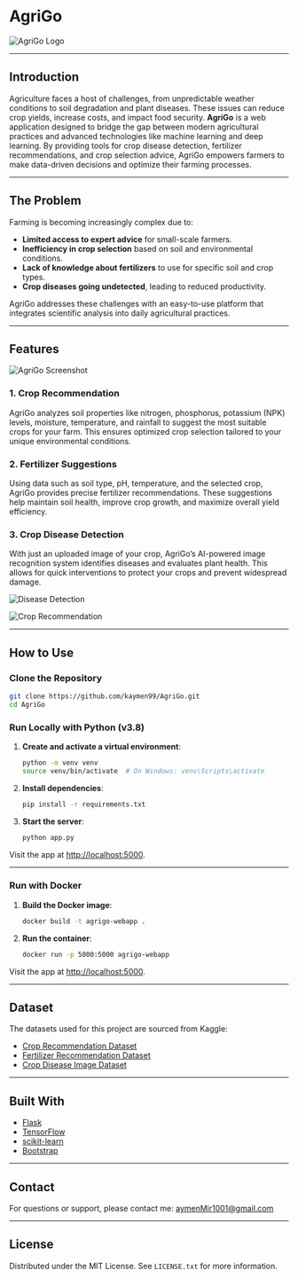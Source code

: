 <div id="top"></div>

# AgriGo

![AgriGo Logo](https://user-images.githubusercontent.com/83681204/159978827-fccf752e-2d36-4dc3-a15a-ce3a57e90165.png)

---

## Introduction

Agriculture faces a host of challenges, from unpredictable weather conditions to soil degradation and plant diseases. These issues can reduce crop yields, increase costs, and impact food security. **AgriGo** is a web application designed to bridge the gap between modern agricultural practices and advanced technologies like machine learning and deep learning. By providing tools for crop disease detection, fertilizer recommendations, and crop selection advice, AgriGo empowers farmers to make data-driven decisions and optimize their farming processes.

---

## The Problem

Farming is becoming increasingly complex due to:
- **Limited access to expert advice** for small-scale farmers.
- **Inefficiency in crop selection** based on soil and environmental conditions.
- **Lack of knowledge about fertilizers** to use for specific soil and crop types.
- **Crop diseases going undetected**, leading to reduced productivity.

AgriGo addresses these challenges with an easy-to-use platform that integrates scientific analysis into daily agricultural practices.

---

## Features

![AgriGo Screenshot](https://user-images.githubusercontent.com/83681204/159989052-08ae92b6-015d-4c63-b9d5-9fcb0579caeb.png)

### 1. Crop Recommendation  
AgriGo analyzes soil properties like nitrogen, phosphorus, potassium (NPK) levels, moisture, temperature, and rainfall to suggest the most suitable crops for your farm. This ensures optimized crop selection tailored to your unique environmental conditions.

### 2. Fertilizer Suggestions  
Using data such as soil type, pH, temperature, and the selected crop, AgriGo provides precise fertilizer recommendations. These suggestions help maintain soil health, improve crop growth, and maximize overall yield efficiency.

### 3. Crop Disease Detection  
With just an uploaded image of your crop, AgriGo’s AI-powered image recognition system identifies diseases and evaluates plant health. This allows for quick interventions to protect your crops and prevent widespread damage.

![Disease Detection](https://user-images.githubusercontent.com/83681204/159994252-6e44cd8e-4d20-4dcb-9e22-c0e35756fe1c.png) 

![Crop Recommendation](https://user-images.githubusercontent.com/83681204/159994452-d6a14dc9-d94f-4beb-8778-6ecdfe48f453.png)

---

## How to Use

### Clone the Repository

```bash
git clone https://github.com/kaymen99/AgriGo.git
cd AgriGo
```

### Run Locally with Python (v3.8)

1. **Create and activate a virtual environment**:
   ```bash
   python -m venv venv
   source venv/bin/activate  # On Windows: venv\Scripts\activate
   ```

2. **Install dependencies**:
   ```bash
   pip install -r requirements.txt
   ```

3. **Start the server**:
   ```bash
   python app.py
   ```

Visit the app at [http://localhost:5000](http://localhost:5000).

---

### Run with Docker

1. **Build the Docker image**:
   ```bash
   docker build -t agrigo-webapp .
   ```

2. **Run the container**:
   ```bash
   docker run -p 5000:5000 agrigo-webapp
   ```

Visit the app at [http://localhost:5000](http://localhost:5000).

---

## Dataset

The datasets used for this project are sourced from Kaggle:

- [Crop Recommendation Dataset](https://www.kaggle.com/datasets/atharvaingle/crop-recommendation-dataset)
- [Fertilizer Recommendation Dataset](https://www.kaggle.com/datasets/gdabhishek/fertilizer-prediction)
- [Crop Disease Image Dataset](https://www.kaggle.com/datasets/vipoooool/new-plant-diseases-dataset)

---

## Built With

- [Flask](https://flask.palletsprojects.com/en/2.0.x/)
- [TensorFlow](https://www.tensorflow.org)
- [scikit-learn](https://scikit-learn.org/stable/)
- [Bootstrap](https://getbootstrap.com/docs/5.0/getting-started/introduction/)

---

## Contact

For questions or support, please contact me: [aymenMir1001@gmail.com](mailto:aymenMir1001@gmail.com)

---

## License

Distributed under the MIT License. See `LICENSE.txt` for more information.